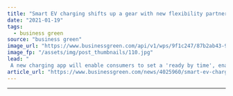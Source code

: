 ```yaml
---
title: "Smart EV charging shifts up a gear with new flexibility partnership"
date: "2021-01-19"
tags: 
  - business green
source: "business green"
image_url: "https://www.businessgreen.com/api/v1/wps/9f1c247/87b2ab43-9e44-43c3-b4dc-cb15bd948be7/2/EkwyyD4WAAAI4lf-185x114.jpg"
image_fp: "/assets/img/post_thumbnails/110.jpg"
lead: "
 A new charging app will enable consumers to set a 'ready by time', enabling their electric vehicle to charge at times when energy demand is low ..."
article_url: "https://www.businessgreen.com/news/4025960/smart-ev-charging-shifts-gear-flexibility-partnership"
---
```


---
